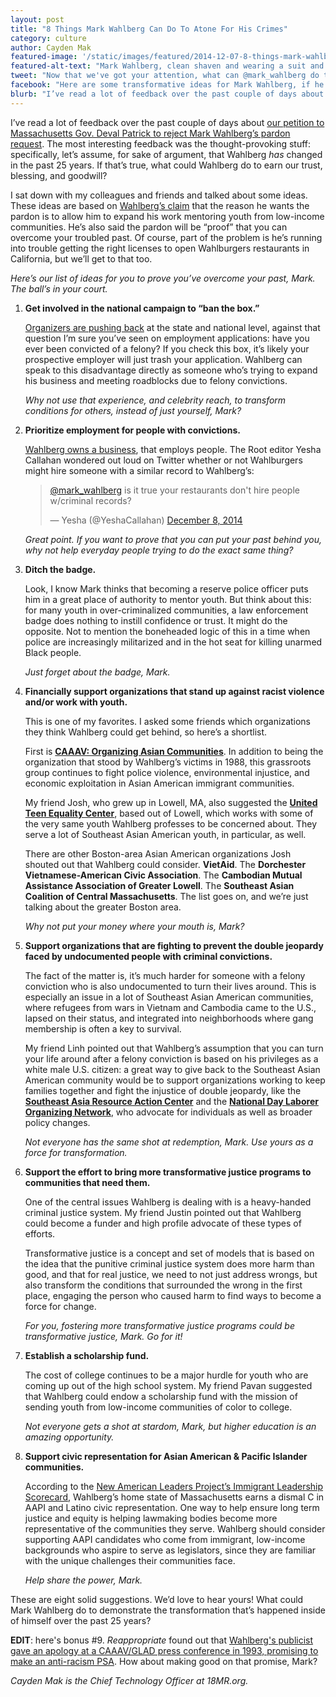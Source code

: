 ```yaml
---
layout: post
title: "8 Things Mark Wahlberg Can Do To Atone For His Crimes"
category: culture
author: Cayden Mak
featured-image: '/static/images/featured/2014-12-07-8-things-mark-wahlberg.jpg'
featured-alt-text: "Mark Wahlberg, clean shaven and wearing a suit and tie, smiles as he is lit from the front against a black background. The photograph is of his shoulders and head, and he is in 3/4 profile."
tweet: "Now that we've got your attention, what can @mark_wahlberg do to show he's changed?"
facebook: "Here are some transformative ideas for Mark Wahlberg, if he really wants to prove he's sorry."
blurb: "I’ve read a lot of feedback over the past couple of days about our petition to Massachusetts Gov. Deval Patrick to reject Mark Wahlberg’s pardon request. The most interesting feedback was the thought-provoking stuff: specifically, let’s assume, for sake of argument, that Wahlberg has changed in the past 25 years. If that’s true, what could Wahlberg do to earn our trust, blessing, and goodwill?"
---
```


I’ve read a lot of feedback over the past couple of days about [our petition to Massachusetts Gov. Deval Patrick to reject Mark Wahlberg’s pardon request](http://action.18mr.org/wahlberg/?source=listicle). The most interesting feedback was the thought-provoking stuff: specifically, let’s assume, for sake of argument, that Wahlberg _has_ changed in the past 25 years. If that’s true, what could Wahlberg do to earn our trust, blessing, and goodwill?

I sat down with my colleagues and friends and talked about some ideas. These ideas are based on [Wahlberg’s claim](http://moviepilot.com/posts/2014/12/08/mark-wahlberg-wants-pardon-for-violent-racist-attack-of-his-wild-youth-2491832?lt_source=external,manual) that the reason he wants the pardon is to allow him to expand his work mentoring youth from low-income communities. He’s also said the pardon will be “proof” that you can overcome your troubled past. Of course, part of the problem is he’s running into trouble getting the right licenses to open Wahlburgers restaurants in California, but we’ll get to that too.

_Here’s our list of ideas for you to prove you’ve overcome your past, Mark. The ball’s in your court._

1. __Get involved in the national campaign to “ban the box.”__

    [Organizers are pushing back](http://bantheboxcampaign.org/) at the state and national level, against that question I’m sure you’ve seen on employment applications: have you ever been convicted of a felony? If you check this box, it’s likely your prospective employer will just trash your application. Wahlberg can speak to this disadvantage directly as someone who’s trying to expand his business and meeting roadblocks due to felony convictions. 

    _Why not use that experience, and celebrity reach, to transform conditions for others, instead of just yourself, Mark?_
 
2. __Prioritize employment for people with convictions.__

    [Wahlberg owns a business](http://www.wahlburgersrestaurant.com/), that employs people. The Root editor Yesha Callahan wondered out loud on Twitter whether or not Wahlburgers might hire someone with a similar record to Wahlberg’s:

    > [@mark_wahlberg](https://twitter.com/mark_wahlberg) is it true your restaurants don't hire people w/criminal records?
    >
    > — Yesha (@YeshaCallahan) [December 8, 2014](https://twitter.com/YeshaCallahan/status/542095078542823424)

    _Great point. If you want to prove that you can put your past behind you, why not help everyday people trying to do the exact same thing?_
 
3. __Ditch the badge.__

    Look, I know Mark thinks that becoming a reserve police officer puts him in a great place of authority to mentor youth. But think about this: for many youth in over-criminalized communities, a law enforcement badge does nothing to instill confidence or trust. It might do the opposite. Not to mention the boneheaded logic of this in a time when police are increasingly militarized and in the hot seat for killing unarmed Black people. 

    _Just forget about the badge, Mark._

4. __Financially support organizations that stand up against racist violence and/or work with youth.__

    This is one of my favorites. I asked some friends which organizations they think Wahlberg could get behind, so here’s a shortlist. 

    First is [__CAAAV: Organizing Asian Communities__](http://caaav.org/). In addition to being the organization that stood by Wahlberg’s victims in 1988, this grassroots group continues to fight police violence, environmental injustice, and economic exploitation in Asian American immigrant communities. 

    My friend Josh, who grew up in Lowell, MA, also suggested the [__United Teen Equality Center__](http://utec-lowell.org/), based out of Lowell, which works with some of the very same youth Wahlberg professes to be concerned about. They serve a lot of Southeast Asian American youth, in particular, as well. 

    There are other Boston-area Asian American organizations Josh shouted out that Wahlberg could consider. __VietAid__. The __Dorchester Vietnamese-American Civic Association__. The __Cambodian Mutual Assistance Association of Greater Lowell__. The __Southeast Asian Coalition of Central Massachusetts__. The list goes on, and we’re just talking about the greater Boston area. 

    _Why not put your money where your mouth is, Mark?_

5. __Support organizations that are fighting to prevent the double jeopardy faced by undocumented people with criminal convictions.__

    The fact of the matter is, it’s much harder for someone with a felony conviction who is also undocumented to turn their lives around. This is especially an issue in a lot of Southeast Asian American communities, where refugees from wars in Vietnam and Cambodia came to the U.S., lapsed on their status, and integrated into neighborhoods where gang membership is often a key to survival. 

    My friend Linh pointed out that Wahlberg’s assumption that you can turn your life around after a felony conviction is based on his privileges as a white male U.S. citizen: a great way to give back to the Southeast Asian American community would be to support organizations working to keep families together and fight the injustice of double jeopardy, like the [__Southeast Asia Resource Action Center__](http://searac.org/) and the [__National Day Laborer Organizing Network__](http://ndlon.org/), who advocate for individuals as well as broader policy changes. 

    _Not everyone has the same shot at redemption, Mark. Use yours as a force for transformation._

6. __Support the effort to bring more transformative justice programs to communities that need them.__

    One of the central issues Wahlberg is dealing with is a heavy-handed criminal justice system. My friend Justin pointed out that Wahlberg could become a funder and high profile advocate of these types of efforts. 

    Transformative justice is a concept and set of models that is based on the idea that the punitive criminal justice system does more harm than good, and that for real justice, we need to not just address wrongs, but also transform the conditions that surrounded the wrong in the first place, engaging the person who caused harm to find ways to become a force for change. 

    _For you, fostering more transformative justice programs could be transformative justice, Mark. Go for it!_

7. __Establish a scholarship fund.__

    The cost of college continues to be a major hurdle for youth who are coming up out of the high school system. My friend Pavan suggested that Wahlberg could endow a scholarship fund with the mission of sending youth from low-income communities of color to college. 

    _Not everyone gets a shot at stardom, Mark, but higher education is an amazing opportunity._

8. __Support civic representation for Asian American & Pacific Islander communities.__

    According to the [New American Leaders Project’s Immigrant Leadership Scorecard](http://aapivoices.com/states-failing/), Wahlberg’s home state of Massachusetts earns a dismal C in AAPI and Latino civic representation. One way to help ensure long term justice and equity is helping lawmaking bodies become more representative of the communities they serve. Wahlberg should consider supporting AAPI candidates who come from immigrant, low-income backgrounds who aspire to serve as legislators, since they are familiar with the unique challenges their communities face. 

    _Help share the power, Mark._

These are eight solid suggestions. We’d love to hear yours! What could Mark Wahlberg do to demonstrate the transformation that’s happened inside of himself over the past 25 years?

__EDIT__: here's bonus #9. _Reappropriate_ found out that [Wahlberg's publicist gave an apology at a CAAAV/GLAD press conference in 1993, promising to make an anti-racism PSA](http://reappropriate.co/?p=7561). How about making good on that promise, Mark?

_Cayden Mak is the Chief Technology Officer at 18MR.org._